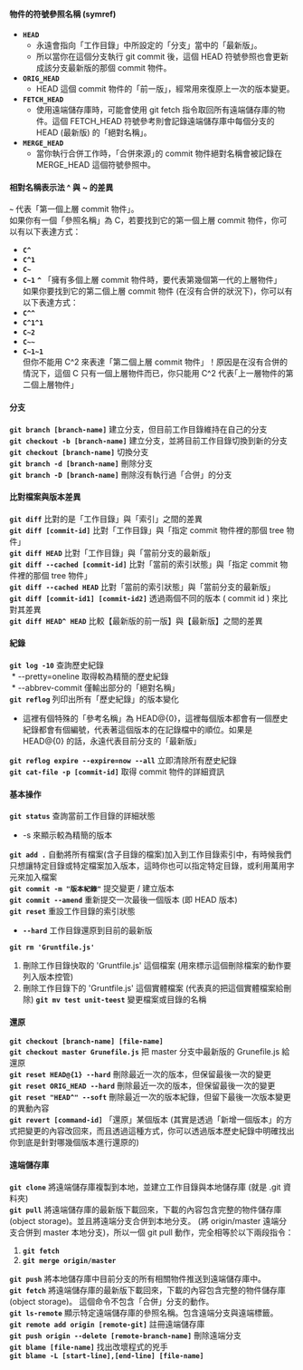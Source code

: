 #### 物件的符號參照名稱 (symref)
* **`HEAD`**
  * 永遠會指向「工作目錄」中所設定的「分支」當中的「最新版」。
  * 所以當你在這個分支執行 git commit 後，這個 HEAD 符號參照也會更新成該分支最新版的那個 commit 物件。
* **`ORIG_HEAD`**
  * HEAD 這個 commit 物件的「前一版」，經常用來復原上一次的版本變更。
* **`FETCH_HEAD`**
  * 使用遠端儲存庫時，可能會使用 git fetch 指令取回所有遠端儲存庫的物件。這個 FETCH_HEAD 符號參考則會記錄遠端儲存庫中每個分支的 HEAD (最新版) 的「絕對名稱」。
* **`MERGE_HEAD`**
  * 當你執行合併工作時，「合併來源｣的 commit 物件絕對名稱會被記錄在 MERGE_HEAD 這個符號參照中。
#### 相對名稱表示法 ^ 與 ~ 的差異
**`~`** 代表「第一個上層 commit 物件」。<br />
如果你有一個「參照名稱」為 C，若要找到它的第一個上層 commit 物件，你可以有以下表達方式：<br />
* **`C^`**
* **`C^1`**
* **`C~`**
* **`C~1`**
**`^`** 「擁有多個上層 commit 物件時，要代表第幾個第一代的上層物件」<br />
如果你要找到它的第二個上層 commit 物件 (在沒有合併的狀況下)，你可以有以下表達方式：<br />
* **`C^^`**
* **`C^1^1`**
* **`C~2`**
* **`C~~`**
* **`C~1~1`**<br />
但你不能用 C^2 來表達「第二個上層 commit 物件」！原因是在沒有合併的情況下，這個 C 只有一個上層物件而已，你只能用 C^2 代表｢上一層物件的第二個上層物件」
#### 分支
**`git branch [branch-name]`** 建立分支，但目前工作目錄維持在自己的分支<br />
**`git checkout -b [branch-name]`** 建立分支，並將目前工作目錄切換到新的分支<br />
**`git checkout [branch-name]`** 切換分支<br />
**`git branch -d [branch-name]`** 刪除分支<br />
**`git branch -D [branch-name]`** 刪除沒有執行過「合併」的分支<br />
#### 比對檔案與版本差異
**`git diff`** 比對的是「工作目錄」與「索引」之間的差異<br />
**`git diff [commit-id]`** 比對「工作目錄」與「指定 commit 物件裡的那個 tree 物件」<br />
**`git diff HEAD`** 比對「工作目錄」與「當前分支的最新版」<br />
**`git diff --cached [commit-id]`** 比對「當前的索引狀態」與「指定 commit 物件裡的那個 tree 物件」<br />
**`git diff --cached HEAD`** 比對「當前的索引狀態」與「當前分支的最新版」<br />
**`git diff [commit-id1] [commit-id2]`** 透過兩個不同的版本 ( commit id ) 來比對其差異 <br />
**`git diff HEAD^ HEAD`** 比較【最新版的前一版】與【最新版】之間的差異
#### 紀錄
**`git log -10`** 查詢歷史紀錄<br />
  * --pretty=oneline 取得較為精簡的歷史紀錄<br />
  * --abbrev-commit 僅輸出部分的「絕對名稱」<br />
**`git reflog`** 列印出所有「歷史紀錄」的版本變化<br />
  * 這裡有個特殊的「參考名稱」為 HEAD@{0}，這裡每個版本都會有一個歷史紀錄都會有個編號，代表著這個版本的在記錄檔中的順位。如果是 HEAD@{0} 的話，永遠代表目前分支的「最新版」<br />
  
**`git reflog expire --expire=now --all`** 立即清除所有歷史紀錄<br />
**`git cat-file -p [commit-id]`** 取得 commit 物件的詳細資訊
#### 基本操作
**`git status`** 查詢當前工作目錄的詳細狀態<br />
  * -s 來顯示較為精簡的版本<br />
  
**`git add .`** 自動將所有檔案(含子目錄的檔案)加入到工作目錄索引中，有時候我們只想讓特定目錄或特定檔案加入版本，這時你也可以指定特定目錄，或利用萬用字元來加入檔案<br />
**`git commit -m "版本紀錄"`** 提交變更 / 建立版本 <br />
**`git commit --amend`** 重新提交一次最後一個版本 (即 HEAD 版本)<br />
**`git reset`** 重設工作目錄的索引狀態<br />
  * **`--hard`** 工作目錄還原到目前的最新版<br />
  
**`git rm 'Gruntfile.js'`**<br />
  1. 刪除工作目錄快取的 'Gruntfile.js' 這個檔案 (用來標示這個刪除檔案的動作要列入版本控管)
  2. 刪除工作目錄下的 'Gruntfile.js' 這個實體檔案 (代表真的把這個實體檔案給刪除)
**`git mv test unit-teest`** 變更檔案或目錄的名稱<br />
#### 還原
**`git checkout [branch-name] [file-name]`**<br />
**`git checkout master Grunefile.js`** 把 master 分支中最新版的 Grunefile.js 給還原<br />
**`git reset HEAD@{1} --hard`** 刪除最近一次的版本，但保留最後一次的變更<br />
**`git reset ORIG_HEAD --hard`** 刪除最近一次的版本，但保留最後一次的變更<br />
**`git reset "HEAD^" --soft`** 刪除最近一次的版本紀錄，但留下最後一次版本變更的異動內容<br />
**`git revert [command-id]`** 「還原」某個版本 (其實是透過「新增一個版本」的方式把變更的內容改回來，而且透過這種方式，你可以透過版本歷史紀錄中明確找出你到底是針對哪幾個版本進行還原的)
#### 遠端儲存庫
**`git clone`** 將遠端儲存庫複製到本地，並建立工作目錄與本地儲存庫 (就是 .git 資料夾)<br />
**`git pull`** 將遠端儲存庫的最新版下載回來，下載的內容包含完整的物件儲存庫(object storage)。並且將遠端分支合併到本地分支。 (將 origin/master 遠端分支合併到 master 本地分支)，所以一個 git pull 動作，完全相等於以下兩段指令：<br />
  1. **`git fetch`**
  2. **`git merge origin/master`**<br />
  
**`git push`** 將本地儲存庫中目前分支的所有相關物件推送到遠端儲存庫中。<br />
**`git fetch`** 將遠端儲存庫的最新版下載回來，下載的內容包含完整的物件儲存庫(object storage)。 這個命令不包含「合併」分支的動作。<br />
**`git ls-remote`** 顯示特定遠端儲存庫的參照名稱。包含遠端分支與遠端標籤。<br />
**`git remote add origin [remote-git]`** 註冊遠端儲存庫<br />
**`git push origin --delete [remote-branch-name]`** 刪除遠端分支<br />
**`git blame [file-name]`** 找出改壞程式的兇手<br />
  **`git blame -L [start-line],[end-line] [file-name]`**
